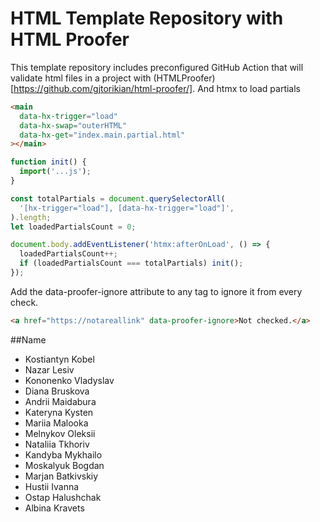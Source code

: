 # HTML Template Repository with HTML Proofer

This template repository includes preconfigured GitHub Action that will validate html files in a project with (HTMLProofer)[https://github.com/gjtorikian/html-proofer/].
And htmx to load partials

```html
<main
  data-hx-trigger="load"
  data-hx-swap="outerHTML"
  data-hx-get="index.main.partial.html"
></main>
```

```js
function init() {
  import('...js');
}

const totalPartials = document.querySelectorAll(
  '[hx-trigger="load"], [data-hx-trigger="load"]',
).length;
let loadedPartialsCount = 0;

document.body.addEventListener('htmx:afterOnLoad', () => {
  loadedPartialsCount++;
  if (loadedPartialsCount === totalPartials) init();
});
```

Add the data-proofer-ignore attribute to any tag to ignore it from every check.

```html
<a href="https://notareallink" data-proofer-ignore>Not checked.</a>
```

##Name

- Kostiantyn Kobel
- Nazar Lesiv
- Kononenko Vladyslav
- Diana Bruskova
- Andrii Maidabura
- Kateryna Kysten
- Mariia Malooka
- Melnykov Oleksii
- Nataliia Tkhoriv
- Kandyba Mykhailo
- Moskalyuk Bogdan
- Marjan Batkivskiy
- Hustii Ivanna
- Ostap Halushchak
- Albina Kravets
